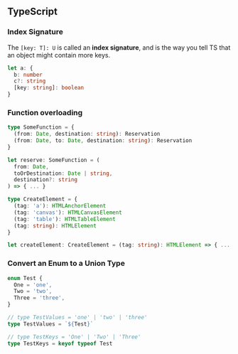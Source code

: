 ## TypeScript

### Index Signature
The `[key: T]: U` is called an __index signature__, and is the way you tell TS that an object might contain more keys.

```ts
let a: {
  b: number
  c?: string
  [key: string]: boolean
}
```

### Function overloading
```ts
type SomeFunction = {
  (from: Date, destination: string): Reservation
  (from: Date, to: Date, destination: string): Reservation
}

let reserve: SomeFunction = (
  from: Date,
  toOrDestination: Date | string,
  destination?: string
) => { ... }

type CreateElement = {
  (tag: 'a'): HTMLAnchorElement
  (tag: 'canvas'): HTMLCanvasElement
  (tag: 'table'): HTMLTableElement
  (tag: string): HTMLElement
}

let createElement: CreateElement = (tag: string): HTMLElement => { ... }
```

### Convert an Enum to a Union Type

```ts
enum Test {
  One = 'one',
  Two = 'two',
  Three = 'three',
}

// type TestValues = 'one' | 'two' | 'three'
type TestValues = `${Test}`

// type TestKeys = 'One' | 'Two' | 'Three'
type TestKeys = keyof typeof Test
```
